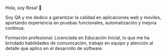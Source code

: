 Hola, soy Rosa! 👋 

Soy QA y me dedico a garantizar la calidad en aplicaciones web y móviles, aportando experiencia en pruebas funcionales, automatización y mejora continua.

Formación profesional: Licenciada en Educación Inicial, lo que me ha brindado habilidades de comunicación, trabajo en equipo y atención al detalle que aplico en el desarrollo de software.
<!---
Rosa-93/Rosa-93 is a ✨ special ✨ repository because its `README.md` (this file) appears on your GitHub profile.
You can click the Preview link to take a look at your changes.
--->
